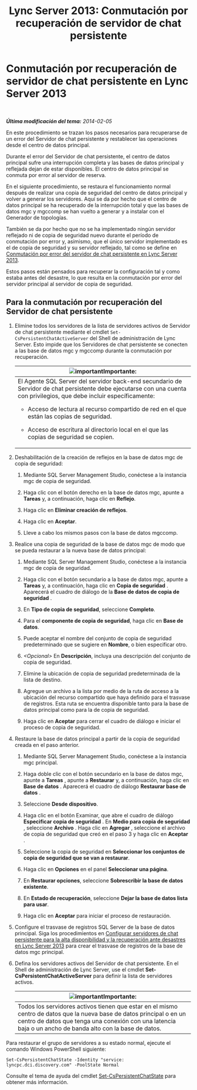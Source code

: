 ﻿---
title: 'Lync Server 2013: Conmutación por recuperación de servidor de chat persistente'
TOCTitle: Conmutación por recuperación de servidor de chat persistente
ms:assetid: 67b91de4-6ddc-43e6-9812-5e1aa84a7980
ms:mtpsurl: https://technet.microsoft.com/es-es/library/JJ204970(v=OCS.15)
ms:contentKeyID: 48275548
ms.date: 01/07/2017
mtps_version: v=OCS.15
ms.translationtype: HT
---

# Conmutación por recuperación de servidor de chat persistente en Lync Server 2013

 

_**Última modificación del tema:** 2014-02-05_

En este procedimiento se trazan los pasos necesarios para recuperarse de un error del Servidor de chat persistente y restablecer las operaciones desde el centro de datos principal.

Durante el error del Servidor de chat persistente, el centro de datos principal sufre una interrupción completa y las bases de datos principal y reflejada dejan de estar disponibles. El centro de datos principal se conmuta por error al servidor de reserva.

En el siguiente procedimiento, se restaura el funcionamiento normal después de realizar una copia de seguridad del centro de datos principal y volver a generar los servidores. Aquí se da por hecho que el centro de datos principal se ha recuperado de la interrupción total y que las bases de datos mgc y mgccomp se han vuelto a generar y a instalar con el Generador de topologías.

También se da por hecho que no se ha implementado ningún servidor reflejado ni de copia de seguridad nuevo durante el período de conmutación por error y, asimismo, que el único servidor implementado es el de copia de seguridad y su servidor reflejado, tal como se define en [Conmutación por error del servidor de chat persistente en Lync Server 2013](lync-server-2013-failing-over-persistent-chat-server.md).

Estos pasos están pensados para recuperar la configuración tal y como estaba antes del desastre, lo que resulta en la conmutación por error del servidor principal al servidor de copia de seguridad.

## Para la conmutación por recuperación del Servidor de chat persistente

1.  Elimine todos los servidores de la lista de servidores activos de Servidor de chat persistente mediante el cmdlet `Set-CsPersistentChatActiveServer` del Shell de administración de Lync Server. Esto impide que los Servidores de chat persistente se conecten a las base de datos mgc y mgccomp durante la conmutación por recuperación.
    
    <table>
    <colgroup>
    <col style="width: 100%" />
    </colgroup>
    <thead>
    <tr class="header">
    <th><img src="images/Gg425917.important(OCS.15).gif" title="important" alt="important" />Importante:</th>
    </tr>
    </thead>
    <tbody>
    <tr class="odd">
    <td>El Agente SQL Server del servidor back-end secundario de Servidor de chat persistente debe ejecutarse con una cuenta con privilegios, que debe incluir específicamente:
    <ul>
    <li><p>Acceso de lectura al recurso compartido de red en el que están las copias de seguridad.</p></li>
    <li><p>Acceso de escritura al directorio local en el que las copias de seguridad se copien.</p></li>
    </ul></td>
    </tr>
    </tbody>
    </table>


2.  Deshabilitación de la creación de reflejos en la base de datos mgc de copia de seguridad:
    
    1.  Mediante SQL Server Management Studio, conéctese a la instancia mgc de copia de seguridad.
    
    2.  Haga clic con el botón derecho en la base de datos mgc, apunte a **Tareas** y, a continuación, haga clic en **Reflejo**.
    
    3.  Haga clic en **Eliminar creación de reflejos**.
    
    4.  Haga clic en **Aceptar**.
    
    5.  Lleve a cabo los mismos pasos con la base de datos mgccomp.

3.  Realice una copia de seguridad de la base de datos mgc de modo que se pueda restaurar a la nueva base de datos principal:
    
    1.  Mediante SQL Server Management Studio, conéctese a la instancia mgc de copia de seguridad.
    
    2.  Haga clic con el botón secundario a la base de datos mgc, apunte a **Tareas** y, a continuación, haga clic en **Copia de seguridad** . Aparecerá el cuadro de diálogo de la **Base de datos de copia de seguridad** .
    
    3.  En **Tipo de copia de seguridad**, seleccione **Completo**.
    
    4.  Para el **componente de copia de seguridad**, haga clic en **Base de datos**.
    
    5.  Puede aceptar el nombre del conjunto de copia de seguridad predeterminado que se sugiere en **Nombre**, o bien especificar otro.
    
    6.  *\<Opcional\>* En **Descripción**, incluya una descripción del conjunto de copia de seguridad.
    
    7.  Elimine la ubicación de copia de seguridad predeterminada de la lista de destino.
    
    8.  Agregue un archivo a la lista por medio de la ruta de acceso a la ubicación del recurso compartido que haya definido para el trasvase de registros. Esta ruta se encuentra disponible tanto para la base de datos principal como para la de copia de seguridad.
    
    9.  Haga clic en **Aceptar** para cerrar el cuadro de diálogo e iniciar el proceso de copia de seguridad.

4.  Restaure la base de datos principal a partir de la copia de seguridad creada en el paso anterior.
    
    1.  Mediante SQL Server Management Studio, conéctese a la instancia mgc principal.
    
    2.  Haga doble clic con el botón secundario en la base de datos mgc, apunte a **Tareas** , apunte a **Restaurar** y, a continuación, haga clic en **Base de datos** . Aparecerá el cuadro de diálogo **Restaurar base de datos** .
    
    3.  Seleccione **Desde dispositivo**.
    
    4.  Haga clic en el botón Examinar, que abre el cuadro de diálogo **Especificar copia de seguridad** . En **Medio para copia de seguridad** , seleccione **Archivo** . Haga clic en **Agregar** , seleccione el archivo de copia de seguridad que creó en el paso 3 y haga clic en **Aceptar** .
    
    5.  Seleccione la copia de seguridad en **Seleccionar los conjuntos de copia de seguridad que se van a restaurar**.
    
    6.  Haga clic en **Opciones** en el panel **Seleccionar una página**.
    
    7.  En **Restaurar opciones**, seleccione **Sobrescribir la base de datos existente**.
    
    8.  En **Estado de recuperación**, seleccione **Dejar la base de datos lista para usar**.
    
    9.  Haga clic en **Aceptar** para iniciar el proceso de restauración.

5.  Configure el trasvase de registros SQL Server de la base de datos principal. Siga los procedimientos en [Configurar servidores de chat persistente para la alta disponibilidad y la recuperación ante desastres en Lync Server 2013](lync-server-2013-configuring-persistent-chat-server-for-high-availability-and-disaster-recovery.md) para crear el trasvase de registros de la base de datos mgc principal.

6.  Defina los servidores activos del Servidor de chat persistente. En el Shell de administración de Lync Server, use el cmdlet **Set-CsPersistentChatActiveServer** para definir la lista de servidores activos.
    
    <table>
    <thead>
    <tr class="header">
    <th><img src="images/Gg425917.important(OCS.15).gif" title="important" alt="important" />Importante:</th>
    </tr>
    </thead>
    <tbody>
    <tr class="odd">
    <td>Todos los servidores activos tienen que estar en el mismo centro de datos que la nueva base de datos principal o en un centro de datos que tenga una conexión con una latencia baja o un ancho de banda alto con la base de datos.</td>
    </tr>
    </tbody>
    </table>


Para restaurar el grupo de servidores a su estado normal, ejecute el comando Windows PowerShell siguiente:

    Set-CsPersistentChatState -Identity "service: lyncpc.dci.discovery.com" -PoolState Normal

Consulte el tema de ayuda del cmdlet [Set-CsPersistentChatState](https://docs.microsoft.com/en-us/powershell/module/skype/Set-CsPersistentChatState) para obtener más información.

